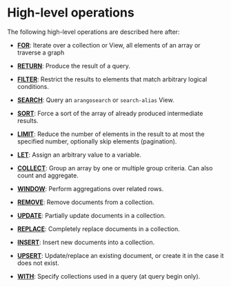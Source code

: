 # High-level operations

The following high-level operations are described here after:

- [**FOR**](operations-for.html):
  Iterate over a collection or View, all elements of an array or traverse a graph

- [**RETURN**](operations-return.html):
  Produce the result of a query.

- [**FILTER**](operations-filter.html):
  Restrict the results to elements that match arbitrary logical conditions.

- [**SEARCH**](operations-search.html):
  Query an `arangosearch` or `search-alias` View.

- [**SORT**](operations-sort.html):
  Force a sort of the array of already produced intermediate results.

- [**LIMIT**](operations-limit.html):
  Reduce the number of elements in the result to at most the specified number,
  optionally skip elements (pagination).

- [**LET**](operations-let.html):
  Assign an arbitrary value to a variable.

- [**COLLECT**](operations-collect.html):
  Group an array by one or multiple group criteria. Can also count and aggregate.

- [**WINDOW**](operations-window.html):
  Perform aggregations over related rows.

- [**REMOVE**](operations-remove.html):
  Remove documents from a collection.

- [**UPDATE**](operations-update.html):
  Partially update documents in a collection.

- [**REPLACE**](operations-replace.html):
  Completely replace documents in a collection.

- [**INSERT**](operations-insert.html):
  Insert new documents into a collection.

- [**UPSERT**](operations-upsert.html):
  Update/replace an existing document, or create it in the case it does not exist.

- [**WITH**](operations-with.html):
  Specify collections used in a query (at query begin only).
